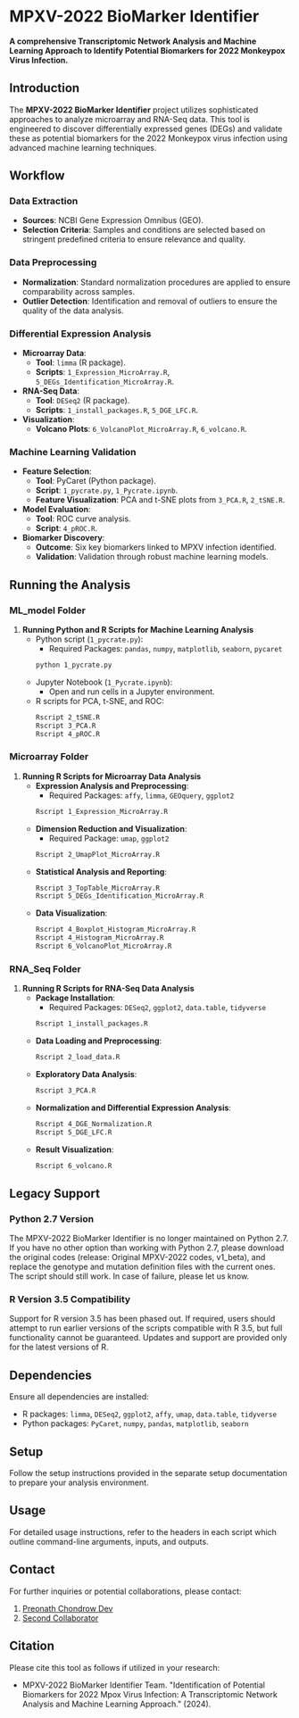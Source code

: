 # MPXV-2022 BioMarker Identifier

**A comprehensive Transcriptomic Network Analysis and Machine Learning Approach to Identify Potential Biomarkers for 2022 Monkeypox Virus Infection.**

## Introduction
The **MPXV-2022 BioMarker Identifier** project utilizes sophisticated approaches to analyze microarray and RNA-Seq data. This tool is engineered to discover differentially expressed genes (DEGs) and validate these as potential biomarkers for the 2022 Monkeypox virus infection using advanced machine learning techniques.

## Workflow

### Data Extraction
- **Sources**: NCBI Gene Expression Omnibus (GEO).
- **Selection Criteria**: Samples and conditions are selected based on stringent predefined criteria to ensure relevance and quality.

### Data Preprocessing
- **Normalization**: Standard normalization procedures are applied to ensure comparability across samples.
- **Outlier Detection**: Identification and removal of outliers to ensure the quality of the data analysis.

### Differential Expression Analysis
- **Microarray Data**:
  - **Tool**: `limma` (R package).
  - **Scripts**: `1_Expression_MicroArray.R`, `5_DEGs_Identification_MicroArray.R`.
- **RNA-Seq Data**:
  - **Tool**: `DESeq2` (R package).
  - **Scripts**: `1_install_packages.R`, `5_DGE_LFC.R`.
- **Visualization**:
  - **Volcano Plots**: `6_VolcanoPlot_MicroArray.R`, `6_volcano.R`.

### Machine Learning Validation
- **Feature Selection**:
  - **Tool**: PyCaret (Python package).
  - **Script**: `1_pycrate.py`, `1_Pycrate.ipynb`.
  - **Feature Visualization**: PCA and t-SNE plots from `3_PCA.R`, `2_tSNE.R`.
- **Model Evaluation**:
  - **Tool**: ROC curve analysis.
  - **Script**: `4_pROC.R`.
- **Biomarker Discovery**:
  - **Outcome**: Six key biomarkers linked to MPXV infection identified.
  - **Validation**: Validation through robust machine learning models.

## Running the Analysis

### ML_model Folder
1. **Running Python and R Scripts for Machine Learning Analysis**
   - Python script (`1_pycrate.py`):
     - Required Packages: `pandas`, `numpy`, `matplotlib`, `seaborn`, `pycaret`
     ```bash
     python 1_pycrate.py
     ```
   - Jupyter Notebook (`1_Pycrate.ipynb`):
     - Open and run cells in a Jupyter environment.
   - R scripts for PCA, t-SNE, and ROC:
     ```bash
     Rscript 2_tSNE.R
     Rscript 3_PCA.R
     Rscript 4_pROC.R
     ```

### Microarray Folder
1. **Running R Scripts for Microarray Data Analysis**
   - **Expression Analysis and Preprocessing**:
     - Required Packages: `affy`, `limma`, `GEOquery`, `ggplot2`
     ```bash
     Rscript 1_Expression_MicroArray.R
     ```
   - **Dimension Reduction and Visualization**:
     - Required Package: `umap`, `ggplot2`
     ```bash
     Rscript 2_UmapPlot_MicroArray.R
     ```
   - **Statistical Analysis and Reporting**:
     ```bash
     Rscript 3_TopTable_MicroArray.R
     Rscript 5_DEGs_Identification_MicroArray.R
     ```
   - **Data Visualization**:
     ```bash
     Rscript 4_Boxplot_Histogram_MicroArray.R
     Rscript 4_Histogram_MicroArray.R
     Rscript 6_VolcanoPlot_MicroArray.R
     ```

### RNA_Seq Folder
1. **Running R Scripts for RNA-Seq Data Analysis**
   - **Package Installation**:
     - Required Packages: `DESeq2`, `ggplot2`, `data.table`, `tidyverse`
     ```bash
     Rscript 1_install_packages.R
     ```
   - **Data Loading and Preprocessing**:
     ```bash
     Rscript 2_load_data.R
     ```
   - **Exploratory Data Analysis**:
     ```bash
     Rscript 3_PCA.R
     ```
   - **Normalization and Differential Expression Analysis**:
     ```bash
     Rscript 4_DGE_Normalization.R
     Rscript 5_DGE_LFC.R
     ```
   - **Result Visualization**:
     ```bash
     Rscript 6_volcano.R
     ```

## Legacy Support

### Python 2.7 Version
The MPXV-2022 BioMarker Identifier is no longer maintained on Python 2.7. If you have no other option than working with Python 2.7, please download the original codes (release: Original MPXV-2022 codes, v1_beta), and replace the genotype and mutation definition files with the current ones. The script should still work. In case of failure, please let us know.

### R Version 3.5 Compatibility
Support for R version 3.5 has been phased out. If required, users should attempt to run earlier versions of the scripts compatible with R 3.5, but full functionality cannot be guaranteed. Updates and support are provided only for the latest versions of R.

## Dependencies
Ensure all dependencies are installed:
- R packages: `limma`, `DESeq2`, `ggplot2`, `affy`, `umap`, `data.table`, `tidyverse`
- Python packages: `PyCaret`, `numpy`, `pandas`, `matplotlib`, `seaborn`

## Setup
Follow the setup instructions provided in the separate setup documentation to prepare your analysis environment.

## Usage
For detailed usage instructions, refer to the headers in each script which outline command-line arguments, inputs, and outputs.

## Contact
For further inquiries or potential collaborations, please contact:
1. [Preonath Chondrow Dev](mailto:preonath.chondrow.dev@chrfbd.org)
2. [Second Collaborator](mailto:second.collaborator@example.com)

## Citation
Please cite this tool as follows if utilized in your research:
- MPXV-2022 BioMarker Identifier Team. "Identification of Potential Biomarkers for 2022 Mpox Virus Infection: A Transcriptomic Network Analysis and Machine Learning Approach." (2024).
